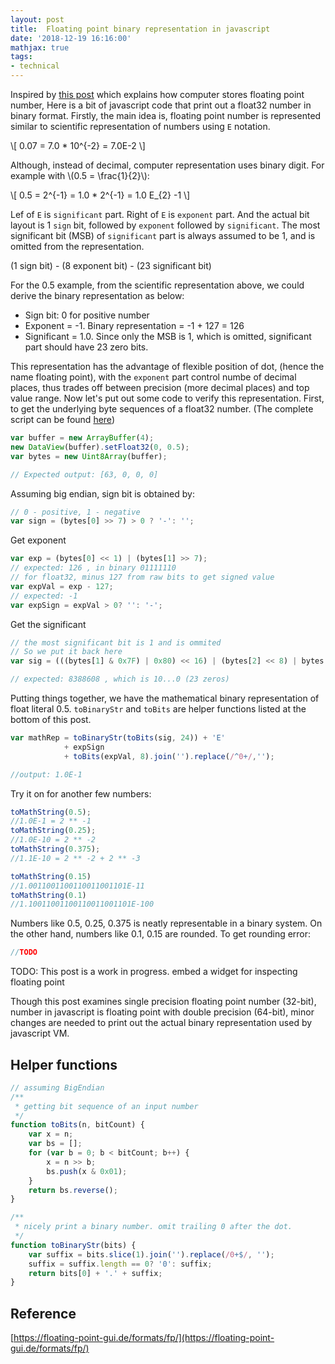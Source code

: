 ```yaml
---
layout: post
title:  Floating point binary representation in javascript
date: '2018-12-19 16:16:00'
mathjax: true
tags:
- technical
---
```


Inspired by [this post](https://floating-point-gui.de/formats/fp/) which explains how computer stores floating point number, Here is a bit of javascript code that print out a float32 number in binary format. Firstly, the main idea is, floating point number is represented similar to scientific representation of numbers using `E` notation.

\\[ 0.07 = 7.0 * 10^{-2} =  7.0E-2 \\]

Although, instead of decimal, computer representation uses binary digit. For example with \\(0.5 = \frac{1}{2}\\):

\\[ 0.5 = 2^{-1} = 1.0 * 2^{-1} = 1.0 E_{2} -1 \\]

Lef of `E` is `significant` part. Right of `E` is `exponent` part. And the actual bit layout is 1 `sign` bit, followed by `exponent` followed by `significant`. The most significant bit (MSB) of `significant` part is always assumed to be 1, and is omitted from the representation.

(1 sign bit) - (8 exponent bit) - (23 significant bit)

For the 0.5 example, from the scientific representation above, we could derive the binary representation as below:

- Sign bit: 0 for positive number
- Exponent = -1. Binary representation = -1 + 127 = 126
- Significant = 1.0. Since only the MSB is 1, which is omitted, significant part should have 23 zero bits. 

This representation has the advantage of flexible position of dot, (hence the name floating point), with the `exponent` part control numbe of decimal places, thus trades off between precision (more decimal places) and top value range. Now let's put out some code to verify this representation. First, to get the underlying byte sequences of a float32 number. (The complete script can be found [here](https://github.com/vuamitom/Code-Exercises/blob/master/blog/floating-point.js))

```javascript
var buffer = new ArrayBuffer(4);
new DataView(buffer).setFloat32(0, 0.5);
var bytes = new Uint8Array(buffer);

// Expected output: [63, 0, 0, 0]
```

Assuming big endian, sign bit is obtained by:
```javascript
// 0 - positive, 1 - negative
var sign = (bytes[0] >> 7) > 0 ? '-': '';
```

Get exponent
```javascript
var exp = (bytes[0] << 1) | (bytes[1] >> 7);
// expected: 126 , in binary 01111110
// for float32, minus 127 from raw bits to get signed value
var expVal = exp - 127;
// expected: -1
var expSign = expVal > 0? '': '-';
```

Get the significant

```javascript
// the most significant bit is 1 and is ommited
// So we put it back here
var sig = (((bytes[1] & 0x7F) | 0x80) << 16) | (bytes[2] << 8) | bytes[3];

// expected: 8388608 , which is 10...0 (23 zeros)
```

Putting things together, we have the mathematical binary representation of float literal 0.5. `toBinaryStr` and `toBits` are helper functions listed at the bottom of this post.

```javascript
var mathRep = toBinaryStr(toBits(sig, 24)) + 'E' 
			+ expSign 
			+ toBits(expVal, 8).join('').replace(/^0+/,'');

//output: 1.0E-1
```

Try it on for another few numbers:

```javascript
toMathString(0.5);
//1.0E-1 = 2 ** -1
toMathString(0.25);
//1.0E-10 = 2 ** -2
toMathString(0.375);
//1.1E-10 = 2 ** -2 + 2 ** -3 

toMathString(0.15)
//1.0011001100110011001101E-11
toMathString(0.1)
//1.10011001100110011001101E-100
```

Numbers like 0.5, 0.25, 0.375 is neatly representable in a binary system. On the other hand, numbers like 0.1, 0.15 are rounded. To get rounding error:
```javascript
//TODO
```

TODO: This post is a work in progress. embed a widget for inspecting floating point

Though this post examines single precision floating point number (32-bit), number in javascript is floating point with double precision (64-bit), minor changes are needed to print out the actual binary representation used by javascript VM. 

## Helper functions

```javascript
// assuming BigEndian
/**
 * getting bit sequence of an input number
 */
function toBits(n, bitCount) {
	var x = n;
	var bs = [];
	for (var b = 0; b < bitCount; b++) {
		x = n >> b;		
		bs.push(x & 0x01);
	}
	return bs.reverse();
}

/**
 * nicely print a binary number. omit trailing 0 after the dot.
 */
function toBinaryStr(bits) {	
	var suffix = bits.slice(1).join('').replace(/0+$/, '');
	suffix = suffix.length == 0? '0': suffix;
	return bits[0] + '.' + suffix;
}
```

## Reference
[https://floating-point-gui.de/formats/fp/](https://floating-point-gui.de/formats/fp/)